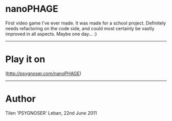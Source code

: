 # nanoPHAGE #
First video game I've ever made. It was made for a school project. 
Definitely needs refactoring on the code side, and could most certainly
be vastly improved in all aspects. Maybe one day... :)

-----------------------------------------------------------------------

# Play it on #
(http://psygnoser.com/nanoPHAGE)

-----------------------------------------------------------------------

# Author #
Tilen 'PSYGNOSER' Leban, 22nd June 2011

